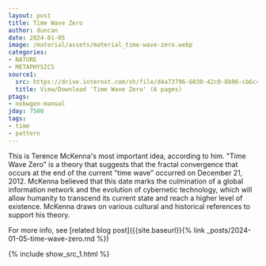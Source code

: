 ```yaml
---
layout: post
title: Time Wave Zero
author: duncan
date: 2024-01-05
image: /material/assets/material_time-wave-zero.webp
categories:
- NATURE
- METAPHYSICS
source1:
  src: https://drive.internxt.com/sh/file/d4a73796-6030-42c0-8b96-cb6c4b8e2bcc/6e8d6424a3e815704245f6374a9cc65db04ec505a6050c7a11ccfdc888837752
  title: View/Download 'Time Wave Zero' (6 pages)
ptags:
- nokwgen-manual
jday: 7500
tags:
- time
- pattern
---
```


This is Terence McKenna's most important idea, according to him.  "Time Wave Zero" is a theory that suggests that the fractal convergence that occurs at the end of the current "time wave" occurred on December 21, 2012. McKenna believed that this date marks the culmination of a global information network and the evolution of cybernetic technology, which will allow humanity to transcend its current state and reach a higher level of existence. McKenna draws on various cultural and historical references to support his theory.

<!--more-->

For more info, see [related blog post]({{site.baseurl}}{% link _posts/2024-01-05-time-wave-zero.md %})

{% include show_src_1.html %}
